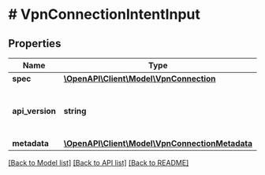 # # VpnConnectionIntentInput

## Properties

Name | Type | Description | Notes
------------ | ------------- | ------------- | -------------
**spec** | [**\OpenAPI\Client\Model\VpnConnection**](VpnConnection.md) |  |
**api_version** | **string** | API Version of the Nutanix v3 API framework. | [optional] [default to '3.1.0']
**metadata** | [**\OpenAPI\Client\Model\VpnConnectionMetadata**](VpnConnectionMetadata.md) |  |

[[Back to Model list]](../../README.md#models) [[Back to API list]](../../README.md#endpoints) [[Back to README]](../../README.md)
